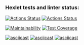 ### Hexlet tests and linter status:
[![Actions Status](https://github.com/fzxcvbn/php-project-48/actions/workflows/hexlet-check.yml/badge.svg)](https://github.com/fzxcvbn/php-project-48/actions)
[![Actions Status](https://github.com/fzxcvbn/php-project-48/actions/workflows/check.yml/badge.svg)](https://github.com/fzxcvbn/php-project-48/actions)

[![Maintainability](https://api.codeclimate.com/v1/badges/97a85b243d3115e26757/maintainability)](https://codeclimate.com/github/fzxcvbn/php-project-48/maintainability)
[![Test Coverage](https://api.codeclimate.com/v1/badges/97a85b243d3115e26757/test_coverage)](https://codeclimate.com/github/fzxcvbn/php-project-48/test_coverage)

[![asciicast](https://asciinema.org/a/ZrWQEKDHEzHNyqwUHvAGW2z23.svg)](https://asciinema.org/a/ZrWQEKDHEzHNyqwUHvAGW2z23)
[![asciicast](https://asciinema.org/a/1PSALF9LpNJqDrjslitNKOWTs.svg)](https://asciinema.org/a/1PSALF9LpNJqDrjslitNKOWTs)
[![asciicast](https://asciinema.org/connect/ae644b7a-5871-455d-98a8-15726ccf950a.svg)](https://asciinema.org/connect/ae644b7a-5871-455d-98a8-15726ccf950a)

